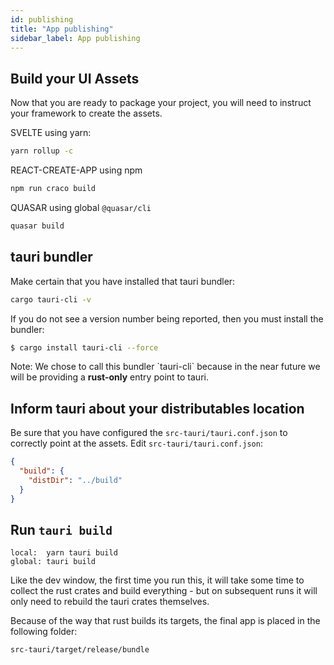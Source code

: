 ```yaml
---
id: publishing
title: "App publishing"
sidebar_label: App publishing
---
```



## Build your UI Assets
Now that you are ready to package your project, you will need to instruct your framework to create the assets.

SVELTE using yarn:
```sh
yarn rollup -c
```

REACT-CREATE-APP using npm
```sh
npm run craco build
```

QUASAR using global `@quasar/cli`
```sh
quasar build
```

## tauri bundler
Make certain that you have installed that tauri bundler:
```sh
cargo tauri-cli -v
```
If you do not see a version number being reported, then you must install the bundler:

```sh
$ cargo install tauri-cli --force
```

<div className="alert alert--info" role="alert">
Note: We chose to call this bundler `tauri-cli` because in the near future we will be providing a <strong>rust-only</strong> entry point to tauri.
</div>

## Inform tauri about your distributables location
Be sure that you have configured the `src-tauri/tauri.conf.json` to correctly point at the assets.
Edit `src-tauri/tauri.conf.json`:

```json
{
  "build": {
    "distDir": "../build"
  }
}
```

## Run `tauri build`
```
local:  yarn tauri build
global: tauri build
```

Like the dev window, the first time you run this, it will take some time to collect the rust crates and build everything - but on subsequent runs it will only need to rebuild the tauri crates themselves.

Because of the way that rust builds its targets, the final app is placed in the following folder:

`src-tauri/target/release/bundle`
